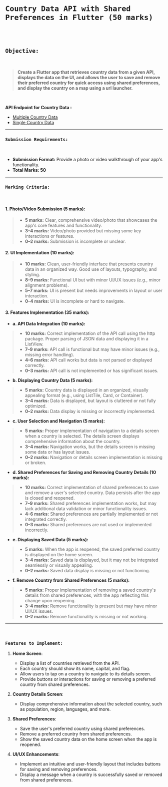 # `Country Data API with Shared Preferences in Flutter (50 marks)`

<br><br>

## `Objective:`

<br>

> **Create a Flutter app that retrieves country data from a given API, displays the data on the UI, and allows the user to save and remove their preferred country for quick access using shared preferences, and display the country on a map using a url launcher.**

<br>

**API Endpoint for Country Data :** 
<br>
 * [Multiple Country Data](https://restcountries.com/v3.1/all) <br>
 * [Single Country Data](https://restcountries.com/v3.1/name/india)

---

### `Submission Requirements:`

<br>

* **Submission Format:** Provide a photo or video walkthrough of your app's functionality.
* **Total Marks: 50**

---

### `Marking Criteria:`

<br>

#### 1. Photo/Video Submission (5 marks):

  > * **5 marks:** Clear, comprehensive video/photo that showcases the app's core features and functionality.
  > * **3–4 marks:** Video/photo provided but missing some key interactions or features.
  > * **0–2 marks:** Submission is incomplete or unclear.

#### 2. UI Implementation (10 marks):

  > * **10 marks:** Clean, user-friendly interface that presents country data in an organized way. Good use of layouts, typography, and styling.
  > * **8–9 marks:** Functional UI but with minor UI/UX issues (e.g., minor alignment problems).
  > * **5–7 marks:** UI is present but needs improvements in layout or user interaction.
  > * **0–4 marks:** UI is incomplete or hard to navigate.

#### 3. Features Implementation (35 marks):

  -  **a. API Data Integration (10 marks):**
    
  > * **10 marks:** Correct implementation of the API call using the http package. Proper parsing of JSON data and displaying it in a ListView.
  > * **7–9 marks:** API call is functional but may have minor issues (e.g., missing error handling).
  > * **4–6 marks:** API call works but data is not parsed or displayed correctly.
  > * **0–3 marks:** API call is not implemented or has significant issues.
  
  - **b. Displaying Country Data (5 marks):**
    
  > * **5 marks:** Country data is displayed in an organized, visually appealing format (e.g., using ListTile, Card, or Container).
  > * **3–4 marks:** Data is displayed, but layout is cluttered or not fully optimized.
  > * **0–2 marks:** Data display is missing or incorrectly implemented.

  - **c. User Selection and Navigation (5 marks):**
    
  > * **5 marks:** Proper implementation of navigation to a details screen when a country is selected. The details screen displays comprehensive information about the country.
  > * **3–4 marks:** Navigation works, but the details screen is missing some data or has layout issues.
  > * **0–2 marks:** Navigation or details screen implementation is missing or broken.

  - **d. Shared Preferences for Saving and Removing Country Details (10 marks):**
    
  > * **10 marks:** Correct implementation of shared preferences to save and remove a user's selected country. Data persists after the app is closed and reopened.
  > * **7–9 marks:** Shared preferences implementation works, but may lack additional data validation or minor functionality issues.
  > * **4–6 marks:** Shared preferences are partially implemented or not integrated correctly.
  > * **0–3 marks:** Shared preferences are not used or implemented incorrectly.

  - **e. Displaying Saved Data (5 marks):**
    
  > * **5 marks:** When the app is reopened, the saved preferred country is displayed on the home screen.
  > * **3–4 marks:** Saved data is displayed, but it may not be integrated seamlessly or visually appealing.
  > * **0–2 marks:** Saved data display is missing or not functioning.

   - **f. Remove Country from Shared Preferences (5 marks):**
    
  > * **5 marks:** Proper implementation of removing a saved country's details from shared preferences, with the app reflecting this change upon reopening.
  > * **3–4 marks:** Remove functionality is present but may have minor UI/UX issues.
  > * **0–2 marks:** Remove functionality is missing or not working.

---

<br>

### `Features to Implement:`

  1. **Home Screen**:
     - Display a list of countries retrieved from the API.
     - Each country should show its name, capital, and flag.
     - Allow users to tap on a country to navigate to its details screen.
     - Provide buttons or interactions for saving or removing a preferred country from shared preferences.

2. **Country Details Screen**:
   - Display comprehensive information about the selected country, such as population, region, languages, and more.

3. **Shared Preferences**:
   - Save the user's preferred country using shared preferences.
   - Remove a preferred country from shared preferences.
   - Show the saved country data on the home screen when the app is reopened.

4. **UI/UX Enhancements**:
   - Implement an intuitive and user-friendly layout that includes buttons for saving and removing preferences.
   - Display a message when a country is successfully saved or removed from shared preferences.
